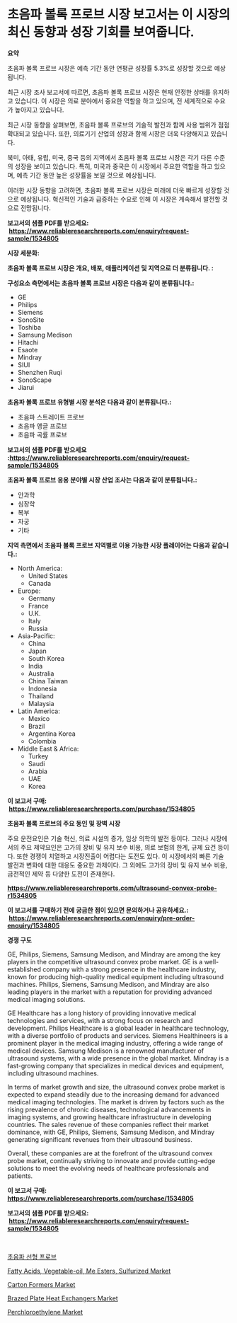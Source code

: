 <p><h1>초음파 볼록 프로브 시장 보고서는 이 시장의 최신 동향과 성장 기회를 보여줍니다.</h1></p><p><strong>요약</strong></p>
<p><p>초음파 볼록 프로브 시장은 예측 기간 동안 연평균 성장률 5.3%로 성장할 것으로 예상됩니다.</p><p>최근 시장 조사 보고서에 따르면, 초음파 볼록 프로브 시장은 현재 안정한 상태를 유지하고 있습니다. 이 시장은 의료 분야에서 중요한 역할을 하고 있으며, 전 세계적으로 수요가 높아지고 있습니다.</p><p>최근 시장 동향을 살펴보면, 초음파 볼록 프로브의 기술적 발전과 함께 사용 범위가 점점 확대되고 있습니다. 또한, 의료기기 산업의 성장과 함께 시장은 더욱 다양해지고 있습니다.</p><p>북미, 아태, 유럽, 미국, 중국 등의 지역에서 초음파 볼록 프로브 시장은 각기 다른 수준의 성장을 보이고 있습니다. 특히, 미국과 중국은 이 시장에서 주요한 역할을 하고 있으며, 예측 기간 동안 높은 성장률을 보일 것으로 예상됩니다.</p><p>이러한 시장 동향을 고려하면, 초음파 볼록 프로브 시장은 미래에 더욱 빠르게 성장할 것으로 예상됩니다. 혁신적인 기술과 급증하는 수요로 인해 이 시장은 계속해서 발전할 것으로 전망됩니다.</p></p>
<p><strong>보고서의 샘플 PDF를 받으세요: &nbsp;<a href="https://www.reliableresearchreports.com/enquiry/request-sample/1534805">https://www.reliableresearchreports.com/enquiry/request-sample/1534805</a></strong></p>
<p><strong>시장 세분화:</strong></p>
<p><strong> 초음파 볼록 프로브 시장은 개요, 배포, 애플리케이션 및 지역으로 더 분류됩니다. :</strong></p>
<p><strong>구성요소 측면에서는 초음파 볼록 프로브 시장은 다음과 같이 분류됩니다.:</strong></p>
<p><ul><li>GE</li><li>Philips</li><li>Siemens</li><li>SonoSite</li><li>Toshiba</li><li>Samsung Medison</li><li>Hitachi</li><li>Esaote</li><li>Mindray</li><li>SIUI</li><li>Shenzhen Ruqi</li><li>SonoScape</li><li>Jiarui</li></ul></p>
<p><strong> 초음파 볼록 프로브 유형별 시장 분석은 다음과 같이 분류됩니다.:</strong></p>
<p><ul><li>초음파 스트레이트 프로브</li><li>초음파 앵글 프로브</li><li>초음파 곡률 프로브</li></ul></p>
<p><strong>보고서의 샘플 PDF를 받으세요 :<a href="https://www.reliableresearchreports.com/enquiry/request-sample/1534805">https://www.reliableresearchreports.com/enquiry/request-sample/1534805</a></strong></p>
<p><strong> 초음파 볼록 프로브 응용 분야별 시장 산업 조사는 다음과 같이 분류됩니다.:</strong></p>
<p><ul><li>안과학</li><li>심장학</li><li>복부</li><li>자궁</li><li>기타</li></ul></p>
<p><strong>지역 측면에서 초음파 볼록 프로브 지역별로 이용 가능한 시장 플레이어는 다음과 같습니다.:</strong></p>
<p><ul>
    <li>
        North America:
        <ul>
            <li>United States</li>
            <li>Canada</li>
        </ul>
    </li>
    <li>
        Europe:
        <ul>
            <li>Germany</li>
            <li>France</li>
            <li>U.K.</li>
            <li>Italy</li>
            <li>Russia</li>
        </ul>
    </li>
    <li>
        Asia-Pacific:
        <ul>
            <li>China</li>
            <li>Japan</li>
            <li>South Korea</li>
            <li>India</li>
            <li>Australia</li>
            <li>China Taiwan</li>
            <li>Indonesia</li>
            <li>Thailand</li>
            <li>Malaysia</li>
        </ul>
    </li>
    <li>
        Latin America:
        <ul>
            <li>Mexico</li>
            <li>Brazil</li>
            <li>Argentina Korea</li>
            <li>Colombia</li>
        </ul>
    </li>
    <li>
        Middle East & Africa:
        <ul>
            <li>Turkey</li>
            <li>Saudi</li>
            <li>Arabia</li>
            <li>UAE</li>
            <li>Korea</li>
        </ul>
    </li>
    </ul></p>
<p><strong>이 보고서 구매: &nbsp;<a href="https://www.reliableresearchreports.com/purchase/1534805">https://www.reliableresearchreports.com/purchase/1534805</a></strong></p>
<p><strong>초음파 볼록 프로브의 주요 동인 및 장벽 시장</strong></p>
<p><p>주요 운전요인은 기술 혁신, 의료 시설의 증가, 임상 의학의 발전 등이다. 그러나 시장에서의 주요 제약요인은 고가의 장비 및 유지 보수 비용, 의료 보험의 한계, 규제 요건 등이다. 또한 경쟁이 치열하고 시장진출이 어렵다는 도전도 있다. 이 시장에서의 빠른 기술 발전과 변화에 대한 대응도 중요한 과제이다. 그 외에도 고가의 장비 및 유지 보수 비용, 금전적인 제약 등 다양한 도전이 존재한다.</p></p>
<p><strong><a href="https://www.reliableresearchreports.com/ultrasound-convex-probe-r1534805">https://www.reliableresearchreports.com/ultrasound-convex-probe-r1534805</a></strong></p>
<p><strong>이 보고서를 구매하기 전에 궁금한 점이 있으면 문의하거나 공유하세요.: &nbsp;<a href="https://www.reliableresearchreports.com/enquiry/pre-order-enquiry/1534805">https://www.reliableresearchreports.com/enquiry/pre-order-enquiry/1534805</a></strong></p>
<p><strong>경쟁 구도</strong></p>
<p><p>GE, Philips, Siemens, Samsung Medison, and Mindray are among the key players in the competitive ultrasound convex probe market. GE is a well-established company with a strong presence in the healthcare industry, known for producing high-quality medical equipment including ultrasound machines. Philips, Siemens, Samsung Medison, and Mindray are also leading players in the market with a reputation for providing advanced medical imaging solutions.</p><p>GE Healthcare has a long history of providing innovative medical technologies and services, with a strong focus on research and development. Philips Healthcare is a global leader in healthcare technology, with a diverse portfolio of products and services. Siemens Healthineers is a prominent player in the medical imaging industry, offering a wide range of medical devices. Samsung Medison is a renowned manufacturer of ultrasound systems, with a wide presence in the global market. Mindray is a fast-growing company that specializes in medical devices and equipment, including ultrasound machines.</p><p>In terms of market growth and size, the ultrasound convex probe market is expected to expand steadily due to the increasing demand for advanced medical imaging technologies. The market is driven by factors such as the rising prevalence of chronic diseases, technological advancements in imaging systems, and growing healthcare infrastructure in developing countries. The sales revenue of these companies reflect their market dominance, with GE, Philips, Siemens, Samsung Medison, and Mindray generating significant revenues from their ultrasound business.</p><p>Overall, these companies are at the forefront of the ultrasound convex probe market, continually striving to innovate and provide cutting-edge solutions to meet the evolving needs of healthcare professionals and patients.</p></p>
<p><strong>이 보고서 구매: &nbsp; <a href="https://www.reliableresearchreports.com/purchase/1534805">https://www.reliableresearchreports.com/purchase/1534805</a></strong></p>
<p><strong>보고서의 샘플 PDF를 받으세요: &nbsp;<a href="https://www.reliableresearchreports.com/enquiry/request-sample/1534805">https://www.reliableresearchreports.com/enquiry/request-sample/1534805</a></strong><strong></strong></p>
<p>&nbsp;</p>
<p><p><a href="https://github.com/FelipeGrrady654556/Market-Research-Report-List-1/blob/main/758827418316.md">초음파 선형 프로브</a></p><p><a href="https://issuu.com/reportprime-2/docs/fatty-acids-vegetable-oil-me-esters-sulfurized-mar">Fatty Acids, Vegetable-oil, Me Esters, Sulfurized Market</a></p><p><a href="https://view.publitas.com/reportprime-1/carton-formers-market-size-share-trends-analysis-report-by-application-regional-outlook-competitive-strategies-and-segment-forecasts-2024-2031/">Carton Formers Market</a></p><p><a href="https://view.publitas.com/reportprime-1/brazed-plate-heat-exchangers-market-provides-detailed-segmentation-of-this-market-based-on-type-application-and-region-and-forecast-for-the-period-from-2024-2031/">Brazed Plate Heat Exchangers Market</a></p><p><a href="https://silk-columnist-571.notion.site/Perchloroethylene-Market-Dynamics-2024-2031-Also-about-Its-Market-Trends-Projections-and-Opportun-b60c4b93d7c444959a4075558a49c660">Perchloroethylene Market</a></p></p>